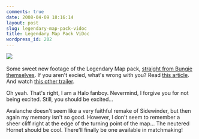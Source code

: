 ```yaml
---
comments: true
date: 2008-04-09 18:16:14
layout: post
slug: legendary-map-pack-vidoc
title: Legendary Map Pack ViDoc
wordpress_id: 202
---
```


[![](http://sasheldon.files.wordpress.com/2008/04/h3_blackout01.jpg?w=300)](http://sasheldon.files.wordpress.com/2008/04/h3_blackout01.jpg?w=300)  


Some sweet new footage of the Legendary Map pack, [straight from Bungie themselves](http://www.bungie.net/News/content.aspx?type=topnews&cid=13509). If you aren't excied, what's wrong with you? Read [this article](http://www.bungie.net/News/content.aspx?type=topnews&cid=13475). And watch [this other trailer](http://www.bungie.net/News/content.aspx?type=topnews&cid=13469). 


Oh yeah. That's right, I am a Halo fanboy. Nevermind, I forgive you for not being excited. Still, you should be excited... 


Avalanche doesn't seem like a very faithful remake of Sidewinder, but then again my memory isn't so good. However, I don't seem to remember a sheer cliff right at the edge of the turning point of the map... The neutered Hornet should be cool. There'll finally be one available in matchmaking!
